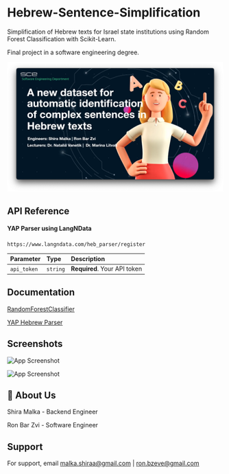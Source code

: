 
# Hebrew-Sentence-Simplification

Simplification of Hebrew texts for Israel state institutions using Random Forest Classification with Scikit-Learn.

Final project in a software engineering degree.

![App Banner](https://raw.githubusercontent.com/Shira-Malka/Hebrew-Sentence-Simplification/master/app-banner.png)


## API Reference

#### YAP Parser using LangNData

```https://www.langndata.com/heb_parser/register```

| Parameter | Type     | Description                |
| :-------- | :------- | :------------------------- |
| `api_token` | `string` | **Required**. Your API token |



## Documentation

[RandomForestClassifier](https://scikit-learn.org/stable/modules/generated/sklearn.ensemble.RandomForestClassifier.html)

[YAP Hebrew Parser](https://www.langndata.com/heb_parser/api_reference)


## Screenshots

![App Screenshot](https://raw.githubusercontent.com/Shira-Malka/Hebrew-Sentence-Simplification/master/img/complex.png)

![App Screenshot](https://raw.githubusercontent.com/Shira-Malka/Hebrew-Sentence-Simplification/master/img/notComplex.png)


## 🚀 About Us
Shira Malka - Backend Engineer

Ron Bar Zvi - Software Engineer


## Support

For support, email malka.shiraa@gmail.com | ron.bzeve@gmail.com



